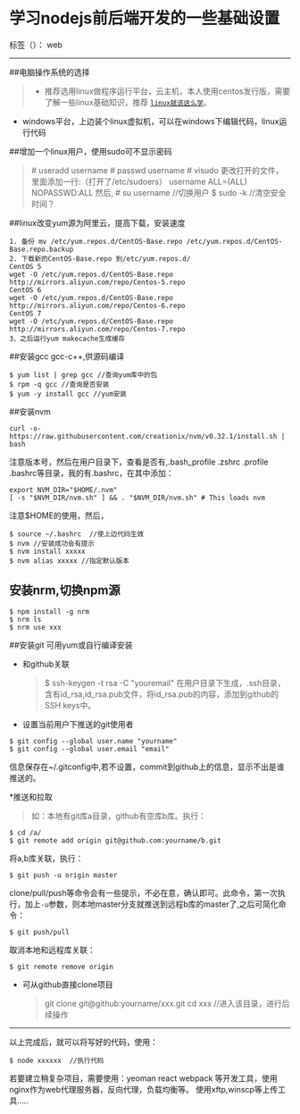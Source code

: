 ﻿# 学习nodejs前后端开发的一些基础设置

标签（）： web 

---
##电脑操作系统的选择
> * 推荐选用linux做程序运行平台，云主机，本人使用centos发行版，需要了解一些linux基础知识，推荐 [`linux就该这么学`](http://www.linuxprobe.com/)。
* windows平台，上边装个linux虚拟机，可以在windows下编辑代码，linux运行代码

##增加一个linux用户，使用sudo可不显示密码
> \# useradd username
\# passwd username
\# visudo
更改打开的文件，里面添加一行:（打开了/etc/sudoers）
username ALL=(ALL) NOPASSWD:ALL
然后,
\# su username //切换用户
\$ sudo -k //清空安全时间？


##linux改变yum源为阿里云，提高下载，安装速度
```
1. 备份 mv /etc/yum.repos.d/CentOS-Base.repo /etc/yum.repos.d/CentOS-Base.repo.backup
2. 下载新的CentOS-Base.repo 到/etc/yum.repos.d/
CentOS 5
wget -O /etc/yum.repos.d/CentOS-Base.repo http://mirrors.aliyun.com/repo/Centos-5.repo
CentOS 6
wget -O /etc/yum.repos.d/CentOS-Base.repo http://mirrors.aliyun.com/repo/Centos-6.repo
CentOS 7
wget -O /etc/yum.repos.d/CentOS-Base.repo http://mirrors.aliyun.com/repo/Centos-7.repo
3、之后运行yum makecache生成缓存
```

##安装gcc gcc-c++,供源码编译
```
$ yum list | grep gcc //查询yum库中的包
$ rpm -q gcc //查询是否安装
$ yum -y install gcc //yum安装
```

##安装nvm
```
curl -o- https://raw.githubusercontent.com/creationix/nvm/v0.32.1/install.sh | bash
```
注意版本号，然后在用户目录下，查看是否有,.bash_profile  .zshrc  .profile  .bashrc等目录，我的有.bashrc，在其中添加：
```
export NVM_DIR="$HOME/.nvm"
[ -s "$NVM_DIR/nvm.sh" ] && . "$NVM_DIR/nvm.sh" # This loads nvm
```
注意\$HOME的使用，然后，
```
$ source ~/.bashrc  //使上边代码生效
$ nvm //安装成功会有提示
$ nvm install xxxxx
$ nvm alias xxxxx //指定默认版本
```
## 安装nrm,切换npm源
```
$ npm install -g nrm
$ nrm ls
$ nrm use xxx
```
##安装git
可用yum或自行编译安装

* 和github关联
    > $ ssh-keygen -t rsa -C "youremail"
在用户目录下生成，.ssh目录，含有id_rsa,id_rsa.pub文件，将id_rsa.pub的内容，添加到github的SSH keys中。

* 设置当前用户下推送的git使用者
```
$ git config --global user.name "yourname" 
$ git config --global user.email "email"
```
信息保存在~/.gitconfig中,若不设置，commit到github上的信息，显示不出是谁推送的。

*推送和拉取
> 如：本地有git库a目录，github有空库b库。执行：

```
$ cd /a/
$ git remote add origin git@github.com:yourname/b.git
```
将a,b库关联，执行：
```
$ git push -u origin master
```
clone/pull/push等命令会有一些提示，不必在意，确认即可。此命令，第一次执行，加上`-u`参数，则本地master分支就推送到远程b库的master了,之后可简化命令：
```
$ git push/pull
```
取消本地和远程库关联：
```
$ git remote remove origin
```

* 可从github直接clone项目
    > git clone git@github:yourname/xxx.git
cd xxx //进入该目录，进行后续操作

***
以上完成后，就可以将写好的代码，使用：
```
$ node xxxxxx  //执行代码
```
若要建立稍复杂项目，需要使用：yeoman react webpack 等开发工具，使用nginx作为web代理服务器，反向代理，负载均衡等。
使用xftp,winscp等上传工具.....
